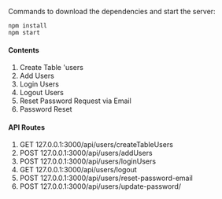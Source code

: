 


Commands to download the dependencies and start the server:
```
npm install
npm start
```










#### Contents

1. Create Table 'users
2. Add Users
3. Login Users
4. Logout Users
5. Reset Password Request via Email
6. Password Reset

#### API Routes

1. GET   127.0.0.1:3000/api/users/createTableUsers
2. POST  127.0.0.1:3000/api/users/addUsers
3. POST  127.0.0.1:3000/api/users/loginUsers
4. GET   127.0.0.1:3000/api/users/logout
5. POST  127.0.0.1:3000/api/users/reset-password-email
6. POST  127.0.0.1:3000/api/users/update-password/<token>
